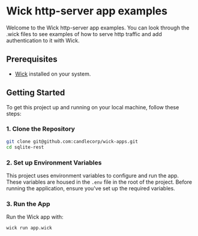 # Wick http-server app examples

Welcome to the Wick http-server app examples. You can look through the .wick files to see examples of how to serve http traffic and add authentication to it with Wick.

## Prerequisites

- [Wick](https://candle.dev/docs/wick/) installed on your system.

## Getting Started

To get this project up and running on your local machine, follow these steps:

### 1. Clone the Repository

```bash
git clone git@github.com:candlecorp/wick-apps.git
cd sqlite-rest
```

### 2. Set up Environment Variables

This project uses environment variables to configure and run the app. These variables are housed in the `.env` file in the root of the project. Before running the application, ensure you've set up the required variables.

### 3. Run the App

Run the Wick app with:

```bash
wick run app.wick
```

